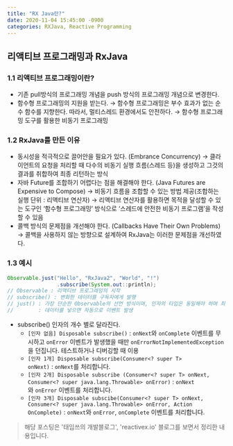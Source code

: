 ```yaml
---
title: "RX Java란?"
date: 2020-11-04 15:45:00 -0900
categories: RXJava, Reactive Programming
---
```


## 리액티브 프로그래밍과 RxJava

### 1.1 리액티브 프로그래밍이란?

- 기존 pull방식의 프로그래밍 개념을 push 방식의 프로그래밍 개념으로 변경한다.
- 함수형 프로그래밍의 지원을 받는다.
→ 함수형 프로그래밍은 부수 효과가 없는 순수 함수를 지향한다. 따라서, 멀티스레드 환경에서도 안전하다. 
→ 함수형 프로그래밍 도구를 활용한 비동기 프로그래밍

### 1.2 RxJava를 만든 이유

- 동시성을 적극적으로 끌어안을 필요가 있다. (Embrance Concurrency)
→ 클라이언트의 요청을 처리할 때 다수의 비동기 실행 흐름(스레드 등)을 생성하고 그것의 결과를 취합하여 최종 리턴하는 방식
- 자바 Future를 조합하기 어렵다는 점을 해결해야 한다. (Java Futures are Expensive to Compose)
→ 비동기 흐름을 조합할 수 있는 방법 제공(조합하는 실행 단위 : 리액티브 연산자)
→ 리액티브 연산자를 활용하면 목적을 달성할 수 있는 도구인 ‘함수형 프로그래밍’ 방식으로 ‘스레드에 안전한 비동기 프로그램’을 작성할 수 있음
- 콜백 방식의 문제점을 개선해야 한다. (Callbacks Have Their Own Problems)
→ 콜백을 사용하지 않는 방향으로 설계하여 RxJava는 이러한 문제점을 개선하였다.

### 1.3 예시

```java
Observable.just("Hello", "RxJava2", "World", "!")
                .subscribe(System.out::println);
// Observable : 리액티브 프로그래밍의 시작
// subscribe() : 변화한 데이터를 구독자에게 발행
// just() : 가장 단순한 Observable의 선언 방식이며, 인자의 타입은 동일해야 하며 최대 10개
//        : 데이터를 넣으면 자동으로 이벤트 발생
```

- subscribe() 인자의 개수 별로 달라진다.
    - `[인자 없음] Disposable subscribe()` : `onNext`와 `onComplete` 이벤트를 무시하고 `onError` 이벤트가 발생했을 때만 `onErrorNotImplementedException`을 던집니다. 테스트하거나 디버깅할 때 이용
    - `[인자 1개] Disposable subscribe(Consumer<? super T> onNext)` : `onNext`를 처리합니다.
    - `[인자 2개] Disposable subscribe (Consumer<? super T> onNext, Consumer<? super java.lang.Throwable> onError)` : `onNext`와 `onError` 이벤트를 처리합니다.
    - `[인자 3개] Disposable subscibe(Consumer<? super T> onNext, Consumer<? super java.lang.Throwable> onError, Action OnComplete)` : `onNext`와 `onError`, `onComplete` 이벤트를 처리합니다.
  
    
> 해당 포스팅은 '태임쓰의 개발블로그', 'reactivex.io' 블로그를 보면서 정리한 내용입니다.